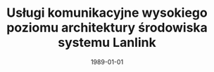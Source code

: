 ---
# Documentation: https://wowchemy.com/docs/managing-content/

title: Usługi komunikacyjne wysokiego poziomu architektury środowiska systemu Lanlink
subtitle: ''
summary: ''
authors:
- sas
tags: []
categories: []
date: '1989-01-01'
lastmod: 2022-10-07T05:45:00Z
featured: false
draft: false

# Featured image
# To use, add an image named `featured.jpg/png` to your page's folder.
# Focal points: Smart, Center, TopLeft, Top, TopRight, Left, Right, BottomLeft, Bottom, BottomRight.
image:
  caption: ''
  focal_point: ''
  preview_only: false

# Projects (optional).
#   Associate this post with one or more of your projects.
#   Simply enter your project's folder or file name without extension.
#   E.g. `projects = ["internal-project"]` references `content/project/deep-learning/index.md`.
#   Otherwise, set `projects = []`.
projects: []
publishDate: '2022-10-07T05:44:59.199362Z'
publication_types:
- '6'
abstract: ''
publication: '*Techniki i metody rozproszonego przetwarzania danych. Praca zbiorowa.
  Pod red. Mieczysława Bazewicza. Cz. 4.*'
---
